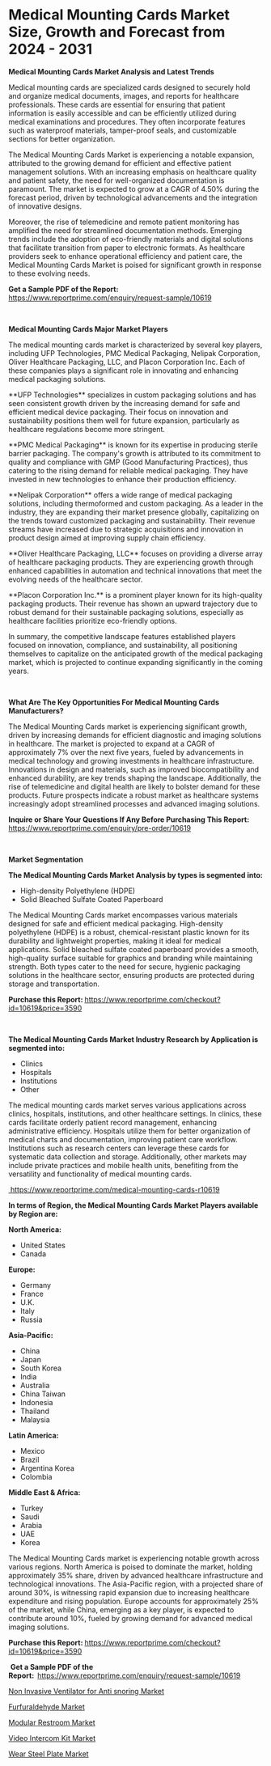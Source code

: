 <p><h1>Medical Mounting Cards Market Size, Growth and Forecast from 2024 - 2031</h1></p><p><strong>Medical Mounting Cards Market Analysis and Latest Trends</strong></p>
<p><p>Medical mounting cards are specialized cards designed to securely hold and organize medical documents, images, and reports for healthcare professionals. These cards are essential for ensuring that patient information is easily accessible and can be efficiently utilized during medical examinations and procedures. They often incorporate features such as waterproof materials, tamper-proof seals, and customizable sections for better organization.</p><p>The Medical Mounting Cards Market is experiencing a notable expansion, attributed to the growing demand for efficient and effective patient management solutions. With an increasing emphasis on healthcare quality and patient safety, the need for well-organized documentation is paramount. The market is expected to grow at a CAGR of 4.50% during the forecast period, driven by technological advancements and the integration of innovative designs.</p><p>Moreover, the rise of telemedicine and remote patient monitoring has amplified the need for streamlined documentation methods. Emerging trends include the adoption of eco-friendly materials and digital solutions that facilitate transition from paper to electronic formats. As healthcare providers seek to enhance operational efficiency and patient care, the Medical Mounting Cards Market is poised for significant growth in response to these evolving needs.</p></p>
<p><strong>Get a Sample PDF of the Report:&nbsp;</strong> <a href="https://www.reportprime.com/enquiry/request-sample/10619">https://www.reportprime.com/enquiry/request-sample/10619</a></p>
<p>&nbsp;</p>
<p><strong>Medical Mounting Cards Major Market Players</strong></p>
<p><p>The medical mounting cards market is characterized by several key players, including UFP Technologies, PMC Medical Packaging, Nelipak Corporation, Oliver Healthcare Packaging, LLC, and Placon Corporation Inc. Each of these companies plays a significant role in innovating and enhancing medical packaging solutions.</p><p>**UFP Technologies** specializes in custom packaging solutions and has seen consistent growth driven by the increasing demand for safe and efficient medical device packaging. Their focus on innovation and sustainability positions them well for future expansion, particularly as healthcare regulations become more stringent.</p><p>**PMC Medical Packaging** is known for its expertise in producing sterile barrier packaging. The company's growth is attributed to its commitment to quality and compliance with GMP (Good Manufacturing Practices), thus catering to the rising demand for reliable medical packaging. They have invested in new technologies to enhance their production efficiency.</p><p>**Nelipak Corporation** offers a wide range of medical packaging solutions, including thermoformed and custom packaging. As a leader in the industry, they are expanding their market presence globally, capitalizing on the trends toward customized packaging and sustainability. Their revenue streams have increased due to strategic acquisitions and innovation in product design aimed at improving supply chain efficiency.</p><p>**Oliver Healthcare Packaging, LLC** focuses on providing a diverse array of healthcare packaging products. They are experiencing growth through enhanced capabilities in automation and technical innovations that meet the evolving needs of the healthcare sector.</p><p>**Placon Corporation Inc.** is a prominent player known for its high-quality packaging products. Their revenue has shown an upward trajectory due to robust demand for their sustainable packaging solutions, especially as healthcare facilities prioritize eco-friendly options.</p><p>In summary, the competitive landscape features established players focused on innovation, compliance, and sustainability, all positioning themselves to capitalize on the anticipated growth of the medical packaging market, which is projected to continue expanding significantly in the coming years.</p></p>
<p>&nbsp;</p>
<p><strong>What Are The Key Opportunities For Medical Mounting Cards Manufacturers?</strong></p>
<p><p>The Medical Mounting Cards market is experiencing significant growth, driven by increasing demands for efficient diagnostic and imaging solutions in healthcare. The market is projected to expand at a CAGR of approximately 7% over the next five years, fueled by advancements in medical technology and growing investments in healthcare infrastructure. Innovations in design and materials, such as improved biocompatibility and enhanced durability, are key trends shaping the landscape. Additionally, the rise of telemedicine and digital health are likely to bolster demand for these products. Future prospects indicate a robust market as healthcare systems increasingly adopt streamlined processes and advanced imaging solutions.</p></p>
<p><strong>Inquire or Share Your Questions If Any Before Purchasing This Report:</strong> <a href="https://www.reportprime.com/enquiry/pre-order/10619">https://www.reportprime.com/enquiry/pre-order/10619</a></p>
<p>&nbsp;</p>
<p><strong>Market Segmentation</strong></p>
<p><strong>The Medical Mounting Cards Market Analysis by types is segmented into:</strong></p>
<p><ul><li>High-density Polyethylene (HDPE)</li><li>Solid Bleached Sulfate Coated Paperboard</li></ul></p>
<p><p>The Medical Mounting Cards market encompasses various materials designed for safe and efficient medical packaging. High-density polyethylene (HDPE) is a robust, chemical-resistant plastic known for its durability and lightweight properties, making it ideal for medical applications. Solid bleached sulfate coated paperboard provides a smooth, high-quality surface suitable for graphics and branding while maintaining strength. Both types cater to the need for secure, hygienic packaging solutions in the healthcare sector, ensuring products are protected during storage and transportation.</p></p>
<p><strong>Purchase this Report:&nbsp;</strong><a href="https://www.reportprime.com/checkout?id=10619&price=3590">https://www.reportprime.com/checkout?id=10619&price=3590</a></p>
<p>&nbsp;</p>
<p><strong>The Medical Mounting Cards Market Industry Research by Application is segmented into:</strong></p>
<p><ul><li>Clinics</li><li>Hospitals</li><li>Institutions</li><li>Other</li></ul></p>
<p><p>The medical mounting cards market serves various applications across clinics, hospitals, institutions, and other healthcare settings. In clinics, these cards facilitate orderly patient record management, enhancing administrative efficiency. Hospitals utilize them for better organization of medical charts and documentation, improving patient care workflow. Institutions such as research centers can leverage these cards for systematic data collection and storage. Additionally, other markets may include private practices and mobile health units, benefiting from the versatility and functionality of medical mounting cards.</p></p>
<p><a href="https://www.reportprime.com/medical-mounting-cards-r10619">&nbsp;https://www.reportprime.com/medical-mounting-cards-r10619</a></p>
<p><strong>In terms of Region, the Medical Mounting Cards Market Players available by Region are:</strong></p>
<p>
    <p> <strong> North America: </strong>
        <ul>
            <li>United States</li>
            <li>Canada</li>
        </ul>
        </p> 
    <p> <strong> Europe: </strong>
        <ul>
            <li>Germany</li>
            <li>France</li>
            <li>U.K.</li>
            <li>Italy</li>
            <li>Russia</li>
        </ul>
        </p> 
    <p> <strong> Asia-Pacific: </strong>
        <ul>
            <li>China</li>
            <li>Japan</li>
            <li>South Korea</li>
            <li>India</li>
            <li>Australia</li>
            <li>China Taiwan</li>
            <li>Indonesia</li>
            <li>Thailand</li>
            <li>Malaysia</li>
        </ul>
        </p> 
    <p> <strong> Latin America: </strong>
        <ul>
            <li>Mexico</li>
            <li>Brazil</li>
            <li>Argentina Korea</li>
            <li>Colombia</li>
        </ul>
        </p> 
    <p> <strong> Middle East & Africa: </strong>
        <ul>
            <li>Turkey</li>
            <li>Saudi</li>
            <li>Arabia</li>
            <li>UAE</li>
            <li>Korea</li>
        </ul>
    </p>
    </p>
<p><p>The Medical Mounting Cards market is experiencing notable growth across various regions. North America is poised to dominate the market, holding approximately 35% share, driven by advanced healthcare infrastructure and technological innovations. The Asia-Pacific region, with a projected share of around 30%, is witnessing rapid expansion due to increasing healthcare expenditure and rising population. Europe accounts for approximately 25% of the market, while China, emerging as a key player, is expected to contribute around 10%, fueled by growing demand for advanced medical imaging solutions.</p></p>
<p><strong>Purchase this Report: </strong><a href="https://www.reportprime.com/checkout?id=10619&price=3590">https://www.reportprime.com/checkout?id=10619&price=3590</a></p>
<p>&nbsp;<strong>Get a Sample PDF of the Report:&nbsp;&nbsp;</strong><a href="https://www.reportprime.com/enquiry/request-sample/10619">https://www.reportprime.com/enquiry/request-sample/10619</a></p>
<p><strong></strong></p>
<p><p><a href="https://github.com/Krish2023na/Market-Research-Report-List-6/blob/main/non-invasive-ventilator-for-anti-snoring-market.md">Non Invasive Ventilator for Anti snoring Market</a></p><p><a href="https://medium.com/@dovansangxd/the-furfuraldehyde-market-research-report-provides-an-in-depth-and-up-to-date-analysis-of-the-f73125634155">Furfuraldehyde Market</a></p><p><a href="https://www.linkedin.com/pulse/global-modular-restroom-industry-research-report-competitive-landscape-rvrue?trackingId=3CVEdIhpQJCy%2BlDo5%2FIo7g%3D%3D">Modular Restroom Market</a></p><p><a href="https://www.linkedin.com/pulse/how-video-intercom-kit-market-evolved-key-trends-regional-3uide?trackingId=qYvGvMltQXmBpSi%2BsZESIg%3D%3D">Video Intercom Kit Market</a></p><p><a href="https://issuu.com/reportprime-2/docs/wear-steel-plate-market-size-2030.p_f3164451f3c067">Wear Steel Plate Market</a></p></p>